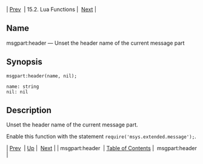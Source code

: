 | [Prev](lua.ref.msgpart_header)  | 15.2. Lua Functions |  [Next](lua.ref.msgpart_header3.php) |

<a name="lua.ref.msgpart_header2"></a>
## Name

msgpart:header — Unset the header name of the current message part

<a name="idp25766272"></a>
## Synopsis

`msgpart:header(name, nil);`

```
name: string
nil: nil
```
<a name="idp25768960"></a>
## Description

Unset the header name of the current message part.

Enable this function with the statement `require('msys.extended.message');`.

| [Prev](lua.ref.msgpart_header)  | [Up](lua.function.details.php) |  [Next](lua.ref.msgpart_header3.php) |
| msgpart:header  | [Table of Contents](index) |  msgpart:header |

